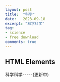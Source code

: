 ```yaml
---
layout: post
title:  "科学"
date:   2023-09-18
excerpt: "科学科学"
tag:
- science 
- free download
comments: true
---
```


## HTML Elements

科学科学-----(更新中)
